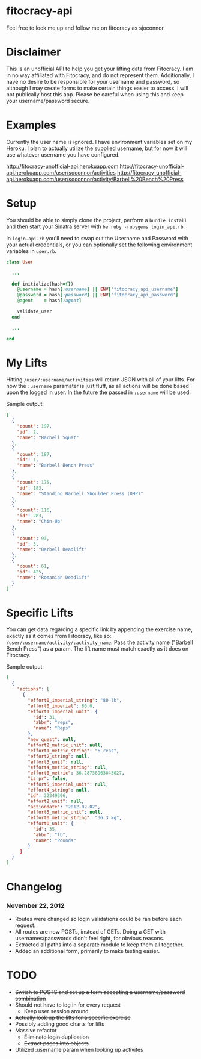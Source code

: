 fitocracy-api
=============

Feel free to look me up and follow me on fitocracy as sjoconnor.

# Disclaimer

This is an unofficial API to help you get your lifting data from Fitocracy. I am in no way affiliated with Fitocracy, and do not represent them. Additionally, I have no desire to be responsible for your username and password, so although I may create forms to make certain things easier to access, I will not publically host this app. Please be careful when using this and keep your username/password secure.

# Examples

Currently the user name is ignored. I have environment variables set on my Heroku. I plan to actually utilize the supplied username, but for now it will use whatever username you have configured.

http://fitocracy-unofficial-api.herokuapp.com
http://fitocracy-unofficial-api.herokuapp.com/user/soconnor/activities
http://fitocracy-unofficial-api.herokuapp.com/user/soconnor/activity/Barbell%20Bench%20Press

# Setup

You should be able to simply clone the project, perform a `bundle install` and then start your Sinatra server with `be ruby -rubygems login_api.rb`.

In `login.api.rb` you'll need to swap out the Username and Password with your actual credentials, or you can optionally set the following environment variables in `user.rb`.

````ruby
class User

  ...

  def initialize(hash={})
    @username = hash[:username] || ENV['fitocracy_api_username']
    @password = hash[:password] || ENV['fitocracy_api_password']
    @agent    = hash[:agent]

    validate_user
  end

  ...

end
````

# My Lifts

Hitting `/user/:username/activities` will return JSON with all of your lifts. For now the `:username` paramater is just fluff, as all actions will be done based upon the logged in user. In the future the passed in `:username` will be used.

Sample output:

````JSON
[
  {
    "count": 197,
    "id": 2,
    "name": "Barbell Squat"
  },
  {
    "count": 187,
    "id": 1,
    "name": "Barbell Bench Press"
  },
  {
    "count": 175,
    "id": 183,
    "name": "Standing Barbell Shoulder Press (OHP)"
  },
  {
    "count": 116,
    "id": 283,
    "name": "Chin-Up"
  },
  {
    "count": 93,
    "id": 3,
    "name": "Barbell Deadlift"
  },
  {
    "count": 61,
    "id": 425,
    "name": "Romanian Deadlift"
  }
]
````

# Specific Lifts

You can get data regarding a specific link by appending the exercise name, exactly as it comes from Fitocracy, like so: `/user/:username/activity/:activity_name`. Pass the activity name ("Barbell Bench Press") as a param. The lift name must match exactly as it does on Fitocracy.

Sample output:

````JSON
[
  {
    "actions": [
      {
        "effort0_imperial_string": "80 lb",
        "effort0_imperial": 80.0,
        "effort1_imperial_unit": {
          "id": 31,
          "abbr": "reps",
          "name": "Reps"
        },
        "new_quest": null,
        "effort2_metric_unit": null,
        "effort1_metric_string": "6 reps",
        "effort2_string": null,
        "effort3_unit": null,
        "effort4_metric_string": null,
        "effort0_metric": 36.28738963043027,
        "is_pr": false,
        "effort5_imperial_unit": null,
        "effort4_string": null,
        "id": 32349306,
        "effort2_unit": null,
        "actiondate": "2012-02-02",
        "effort5_metric_unit": null,
        "effort0_metric_string": "36.3 kg",
        "effort0_unit": {
          "id": 35,
          "abbr": "lb",
          "name": "Pounds"
        }
     ]
  }
]
````

# Changelog

### November 22, 2012
* Routes were changed so login validations could be ran before each request.
* All routes are now POSTs, instead of GETs. Doing a GET with usernames/passwords didn't feel right, for obvious reasons.
* Extracted all paths into a separate module to keep them all together.
* Added an additional form, primarily to make testing easier.

# TODO

* ~~Switch to POSTS and set up a form accepting a username/password combination~~
* Should not have to log in for every request
	* Keep user session around
* ~~Actually look up the lifts for a specific exercise~~
* Possibly adding good charts for lifts
* Massive refactor
	* ~~Eliminate login duplication~~
	* ~~Extract pages into objects~~
* Utilized :username param when looking up activites